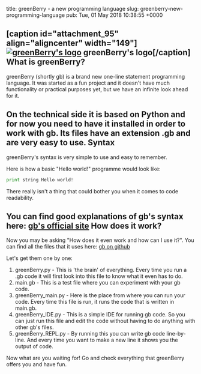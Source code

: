 title: greenBerry - a new programming language
slug: greenberry-new-programming-language
pub: Tue, 01 May 2018 10:38:55 +0000



[caption id="attachment\_95" align="aligncenter" width="149"][![greenBerry's logo](https://www.pythonmembers.club/wp-content/uploads/2018/04/gb_logo.png)](https://abdur-rahmaanj.github.io/greenBerry) greenBerry's logo[/caption]
What is greenBerry?
-------------------


greenBerry (shortly gb) is a brand new one-line statement programming language. It was started as a fun project and it doesn't have much functionality or practical purposes yet, but we have an infinite look ahead for it.

On the technical side it is based on Python and for now you need to have it installed in order to work with gb. Its files have an extension .gb and are very easy to use.
Syntax
------


greenBerry's syntax is very simple to use and easy to remember.

Here is how a basic "Hello world!" programme would look like:

```python
print string Hello world!
```

There really isn't a thing that could bother you when it comes to code readability.

You can find good explanations of gb's syntax here: [gb's official site](https://abdur-rahmaanj.github.io/greenBerry/syntax.html)
How does it work?
-----------------


Now you may be asking "How does it even work and how can I use it?". You can find all the files that it uses here: [gb on github](https://github.com/Abdur-rahmaanJ/greenBerry)

Let's get them one by one:
1. greenBerry.py - This is 'the brain' of everything. Every time you run a .gb code it will first look into this file to know what it even has to do.
2. main.gb - This is a test file where you can experiment with your gb code.
3. greenBerry\_main.py - Here is the place from where you can run your code. Every time this file is run, it runs the code that is written in main.gb.
4. greenBerry\_IDE.py - This is a simple IDE for running gb code. So you can just run this file and edit the code without having to do anything with other gb's files.
5. greenBerry\_REPL.py - By running this you can write gb code line-by-line. And every time you want to make a new line it shows you the output of code.


Now what are you waiting for! Go and check everything that greenBerry offers you and have fun.
